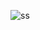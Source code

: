 ![ss](https://github.com/busraCin/cisco_packet_tracker_case_study/assets/69642923/1cfb2cdc-f40f-435a-aaaa-c12ab6c924b5)
